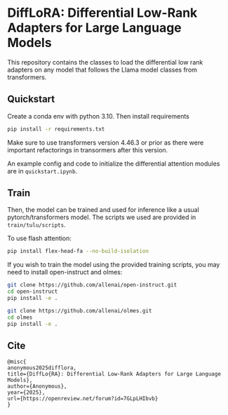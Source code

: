 # DiffLoRA: Differential Low-Rank Adapters for Large Language Models

This repository contains the classes to load the differential low rank adapters on any model that follows the Llama model classes from transformers.


## Quickstart

Create a conda env with python 3.10. Then install requirements

```bash
pip install -r requirements.txt
```

Make sure to use transformers version 4.46.3 or prior as there were important refactorings in transormers after this version.

An example config and code to initialize the differential attention modules are in `quickstart.ipynb`.

## Train

Then, the model can be trained and used for inference like a usual pytorch/transformers model. The scripts we used are provided in `train/tulu/scripts`.

To use flash attention:
```bash
pip install flex-head-fa --no-build-isolation
```

If you wish to train the model using the provided training scripts, you may need to install open-instruct and olmes:
```bash
git clone https://github.com/allenai/open-instruct.git
cd open-instruct
pip install -e .

git clone https://github.com/allenai/olmes.git
cd olmes
pip install -e .
```

## Cite
```
@misc{
anonymous2025difflora,
title={DiffLo{RA}: Differential Low-Rank Adapters for Large Language Models},
author={Anonymous},
year={2025},
url={https://openreview.net/forum?id=7GLpLHIbvb}
}
```
